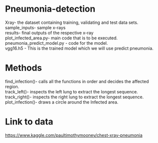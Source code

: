 # Pneumonia-detection

Xray- the dataset containing training, validating and test data sets.  
sample_inputs- sample x-rays  
results-  final outputs of the respective x-ray  
plot_infected_area.py- main code that is to be executed.  
pneumonia_predict_model.py - code for the model.  
vgg16.h5 - This is the trained model which we will use predict pneumonia.    


# Methods

find_infection()- calls all the functions in order and decides the affected region.  
track_left()- inspects the left lung to extract the longest sequence.  
track_right()- inspects the right lung to extract the longest sequence.  
plot_infection()- draws a circle around the Infected area.  

# Link to data

https://www.kaggle.com/paultimothymooney/chest-xray-pneumonia
